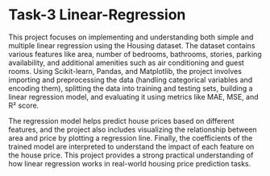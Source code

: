 # Task-3 Linear-Regression
This project focuses on implementing and understanding both simple and multiple linear regression using the Housing dataset. The dataset contains various features like area, number of bedrooms, bathrooms, stories, parking availability, and additional amenities such as air conditioning and guest rooms. Using Scikit-learn, Pandas, and Matplotlib, the project involves importing and preprocessing the data (handling categorical variables and encoding them), splitting the data into training and testing sets, building a linear regression model, and evaluating it using metrics like MAE, MSE, and R² score.

The regression model helps predict house prices based on different features, and the project also includes visualizing the relationship between area and price by plotting a regression line. Finally, the coefficients of the trained model are interpreted to understand the impact of each feature on the house price. This project provides a strong practical understanding of how linear regression works in real-world housing price prediction tasks.
